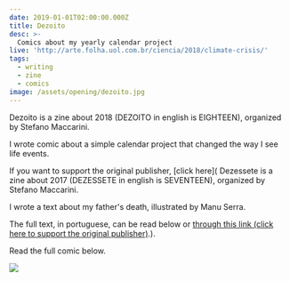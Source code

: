 ```yaml
---
date: 2019-01-01T02:00:00.000Z
title: Dezoito
desc: >-
  Comics about my yearly calendar project
live: 'http://arte.folha.uol.com.br/ciencia/2018/climate-crisis/'
tags:
  - writing
  - zine
  - comics
image: /assets/opening/dezoito.jpg
---
```



Dezoito is a zine about 2018 (DEZOITO in english is EIGHTEEN), organized by Stefano Maccarini.

I wrote comic about a simple calendar project that changed the way I see life events.

If you want to support the original publisher, [click here](
Dezessete is a zine about 2017 (DEZESSETE in english is SEVENTEEN), organized by Stefano Maccarini.

I wrote a text about my father's death, illustrated by Manu Serra.

The full text, in portuguese, can be read below or [through this link (click here to support the original publisher)](https://medium.com/dezessete/atr%C3%A1s-do-volante-bfb93c41b891).).

Read the full comic below.

![](/dezoito-comic.jpeg)